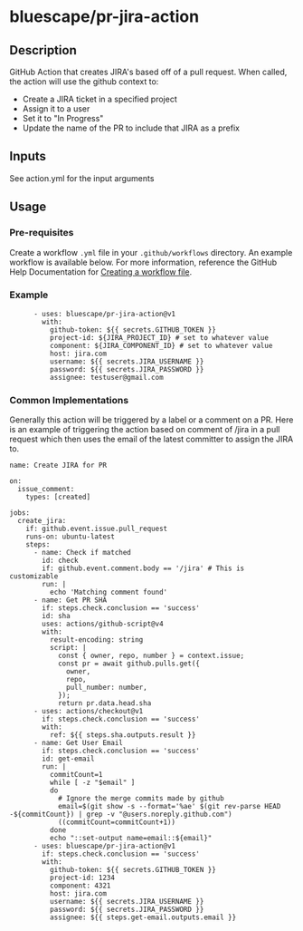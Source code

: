 # bluescape/pr-jira-action

## Description
GitHub Action that creates JIRA's based off of a pull request. When called, the action will use the github context to: 
- Create a JIRA ticket in a specified project
- Assign it to a user
- Set it to "In Progress"
- Update the name of the PR to include that JIRA as a prefix

## Inputs
See action.yml for the input arguments

## Usage
### Pre-requisites
Create a workflow `.yml` file in your `.github/workflows` directory. An example workflow is available below. For more information, reference the GitHub Help Documentation for [Creating a workflow file](https://help.github.com/en/articles/configuring-a-workflow#creating-a-workflow-file).

### Example
```
      - uses: bluescape/pr-jira-action@v1
        with:
          github-token: ${{ secrets.GITHUB_TOKEN }}
          project-id: ${JIRA_PROJECT_ID} # set to whatever value
          component: ${JIRA_COMPONENT_ID} # set to whatever value
          host: jira.com
          username: ${{ secrets.JIRA_USERNAME }}
          password: ${{ secrets.JIRA_PASSWORD }}
          assignee: testuser@gmail.com
```

### Common Implementations
Generally this action will be triggered by a label or a comment on a PR. Here is an example of triggering the action based on comment of /jira in a pull request which then uses the email of the latest committer to assign the JIRA to.
```
name: Create JIRA for PR

on:
  issue_comment:
    types: [created]

jobs:
  create_jira:
    if: github.event.issue.pull_request
    runs-on: ubuntu-latest
    steps:
      - name: Check if matched
        id: check
        if: github.event.comment.body == '/jira' # This is customizable
        run: |
          echo 'Matching comment found'
      - name: Get PR SHA
        if: steps.check.conclusion == 'success'
        id: sha
        uses: actions/github-script@v4
        with:
          result-encoding: string
          script: |
            const { owner, repo, number } = context.issue;
            const pr = await github.pulls.get({
              owner,
              repo,
              pull_number: number,
            });
            return pr.data.head.sha     
      - uses: actions/checkout@v1
        if: steps.check.conclusion == 'success'
        with:
          ref: ${{ steps.sha.outputs.result }}
      - name: Get User Email
        if: steps.check.conclusion == 'success'
        id: get-email
        run: |
          commitCount=1
          while [ -z "$email" ]
          do
            # Ignore the merge commits made by github
            email=$(git show -s --format='%ae' $(git rev-parse HEAD -${commitCount}) | grep -v "@users.noreply.github.com")
            ((commitCount=commitCount+1))
          done
          echo "::set-output name=email::${email}"
      - uses: bluescape/pr-jira-action@v1
        if: steps.check.conclusion == 'success'
        with:
          github-token: ${{ secrets.GITHUB_TOKEN }}
          project-id: 1234
          component: 4321
          host: jira.com
          username: ${{ secrets.JIRA_USERNAME }}
          password: ${{ secrets.JIRA_PASSWORD }}
          assignee: ${{ steps.get-email.outputs.email }}

```
